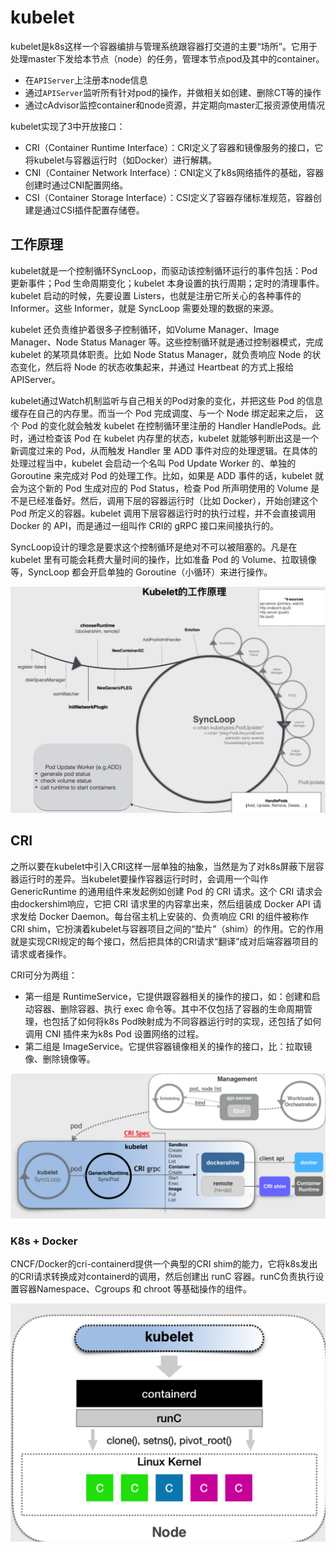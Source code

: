# kubelet

kubelet是k8s这样一个容器编排与管理系统跟容器打交道的主要“场所”。它用于处理master下发给本节点（node）的任务，管理本节点pod及其中的container。

- 在`APIServer`上注册本node信息
- 通过`APIServer`监听所有针对pod的操作，并做相关如创建、删除CT等的操作
- 通过cAdvisor监控container和node资源，并定期向master汇报资源使用情况

kubelet实现了3中开放接口：

- CRI（Container Runtime Interface）：CRI定义了容器和镜像服务的接口，它将kubelet与容器运行时（如Docker）进行解耦。
- CNI（Container Network Interface）：CNI定义了k8s网络插件的基础，容器创建时通过CNI配置网络。
- CSI（Container Storage Interface）：CSI定义了容器存储标准规范，容器创建是通过CSI插件配置存储卷。

## 工作原理

kubelet就是一个控制循环SyncLoop，而驱动该控制循环运行的事件包括：Pod 更新事件；Pod 生命周期变化；kubelet 本身设置的执行周期；定时的清理事件。kubelet 启动的时候，先要设置 Listers，也就是注册它所关心的各种事件的 Informer。这些 Informer，就是 SyncLoop 需要处理的数据的来源。

kubelet 还负责维护着很多子控制循环，如Volume Manager、Image Manager、Node Status Manager 等。这些控制循环就是通过控制器模式，完成 kubelet 的某项具体职责。比如 Node Status Manager，就负责响应 Node 的状态变化，然后将 Node 的状态收集起来，并通过 Heartbeat 的方式上报给 APIServer。

kubelet通过Watch机制监听与自己相关的Pod对象的变化，并把这些 Pod 的信息缓存在自己的内存里。而当一个 Pod 完成调度、与一个 Node 绑定起来之后， 这个 Pod 的变化就会触发 kubelet 在控制循环里注册的 Handler HandlePods。此时，通过检查该 Pod 在 kubelet 内存里的状态，kubelet 就能够判断出这是一个新调度过来的 Pod，从而触发 Handler 里 ADD 事件对应的处理逻辑。在具体的处理过程当中，kubelet 会启动一个名叫 Pod Update Worker 的、单独的 Goroutine 来完成对 Pod 的处理工作。比如，如果是 ADD 事件的话，kubelet 就会为这个新的 Pod 生成对应的 Pod Status，检查 Pod 所声明使用的 Volume 是不是已经准备好。然后，调用下层的容器运行时（比如 Docker），开始创建这个 Pod 所定义的容器。kubelet 调用下层容器运行时的执行过程，并不会直接调用 Docker 的 API，而是通过一组叫作 CRI的 gRPC 接口来间接执行的。

SyncLoop设计的理念是要求这个控制循环是绝对不可以被阻塞的。凡是在 kubelet 里有可能会耗费大量时间的操作，比如准备 Pod 的 Volume、拉取镜像等，SyncLoop 都会开启单独的 Goroutine（小循环）来进行操作。

![image-20200131153447553](figures/image-20200131153447553.png)

## CRI

之所以要在kubelet中引入CRI这样一层单独的抽象，当然是为了对k8s屏蔽下层容器运行时的差异。当kubelet要操作容器运行时时，会调用一个叫作 GenericRuntime 的通用组件来发起例如创建 Pod 的 CRI 请求。这个 CRI 请求会由dockershim响应，它把 CRI 请求里的内容拿出来，然后组装成 Docker API 请求发给 Docker Daemon。每台宿主机上安装的、负责响应 CRI 的组件被称作 CRI shim，它扮演着kubelet与容器项目之间的“垫片”（shim）的作用。它的作用就是实现CRI规定的每个接口，然后把具体的CRI请求“翻译”成对后端容器项目的请求或者操作。

CRI可分为两组：

- 第一组是 RuntimeService，它提供跟容器相关的操作的接口，如：创建和启动容器、删除容器、执行 exec 命令等。其中不仅包括了容器的生命周期管理，也包括了如何将k8s Pod映射成为不同容器运行时的实现，还包括了如何调用 CNI 插件来为k8s Pod 设置网络的过程。
- 第二组是 ImageService。它提供容器镜像相关的操作的接口，比：拉取镜像、删除镜像等。

![image-20200131154941735](figures/image-20200131154941735.png)

### K8s + Docker

CNCF/Docker的cri-containerd提供一个典型的CRI shim的能力，它将k8s发出的CRI请求转换成对containerd的调用，然后创建出 runC 容器。runC负责执行设置容器Namespace、Cgroups 和 chroot 等基础操作的组件。

![image-20200201112048614](figures/image-20200201112048614.png)
